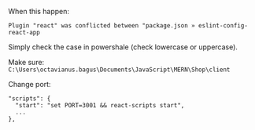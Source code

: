 When this happen:

```
Plugin "react" was conflicted between "package.json » eslint-config-react-app
```

Simply check the case in powershale (check lowercase or uppercase).

Make sure:
`C:\Users\octavianus.bagus\Documents\JavaScript\MERN\Shop\client`

Change port:
```
"scripts": {
  "start": "set PORT=3001 && react-scripts start",
  ...
},
```
